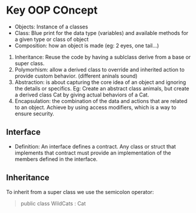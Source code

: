 # Key OOP COncept

- Objects: Instance of a classes
- Class: Blue print for the data type (variables) and available methods for a given type or class of object
- Composition: how an object is made (eg: 2 eyes, one tail...)

1) Inheritance: Reuse the code by having a sublclass derive from a base or super class.
2) Polymorhism: allow a derived class to override and inherited action to provide custom behavior. (different aninals sound)
3) Abstraction: is about capturing the core idea of an object and ignoring the details or specifics. Eg: Create an abstract class animals, but create a derived class Cat by giving actual behaviors of a Cat.
4) Encapsulation: the combination of the data and actions that are related to an object. Achieve by using access modifiers, which is a way to ensure security.

## Interface

- Definition: An interface defines a contract. Any class or struct that implements that contract must provide an implementation of the members defined in the interface.

## Inheritance

To inherit from a super class we use the semicolon operator:
> public class WildCats : Cat

